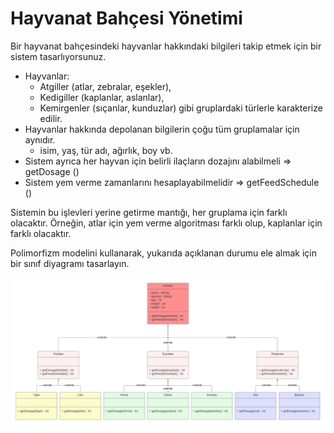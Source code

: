 # Hayvanat Bahçesi Yönetimi

Bir hayvanat bahçesindeki hayvanlar hakkındaki bilgileri takip etmek için bir sistem tasarlıyorsunuz.

- Hayvanlar:
    - Atgiller (atlar, zebralar, eşekler),
    - Kedigiller (kaplanlar, aslanlar),
    - Kemirgenler (sıçanlar, kunduzlar) gibi gruplardaki türlerle karakterize edilir.
- Hayvanlar hakkında depolanan bilgilerin çoğu tüm gruplamalar için aynıdır.
    - isim, yaş, tür adı, ağırlık, boy vb.
- Sistem ayrıca her hayvan için belirli ilaçların dozajını alabilmeli => getDosage ()
- Sistem yem verme zamanlarını hesaplayabilmelidir => getFeedSchedule ()

Sistemin bu işlevleri yerine getirme mantığı, her gruplama için farklı olacaktır. Örneğin, atlar için yem verme algoritması farklı olup, kaplanlar için farklı olacaktır.

Polimorfizm modelini kullanarak, yukarıda açıklanan durumu ele almak için bir sınıf diyagramı tasarlayın.

![](/images/zoo_classification.png)



